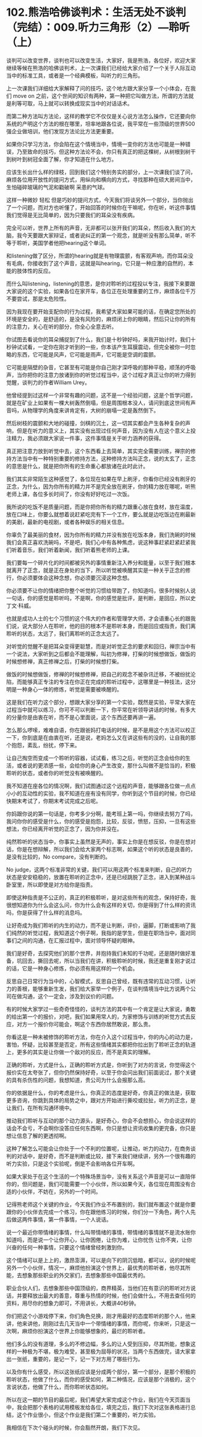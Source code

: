 # 102.熊浩哈佛谈判术：生活无处不谈判（完结）：009.听力三角形（2）—聆听（上）

谈判可以改变世界，谈判也可以改变生活，大家好，我是熊浩，各位好，欢迎大家继续等候在熊浩的哈佛谈判术，上一次课我们已经给大家介绍了一个关于人际互动当中的标准工具，或者是一个经典模板，叫听力的三角形。

上一次课我们详细给大家解释了问的技巧，这个地方跟大家分享一个小体会，在我们 move on 之前，这个世间的知识有两种，第一种把它叫做方法，所谓的方法就是利等可取，马上就可以转换成现实当中的对话话术。

而第二种方法叫方法论，这样的教学它不仅仅是关心说方法怎么操作，它还要向你系统的产明这个方法的根在哪里，坦率地跟各位说，我平常在一些顶级的世界500强企业做培训，他们发现方法论比方法更重要。

如果你只学习方法，你会陷在这个情境当中，情境一变你的方法也可能是一种错误，乃至致命的技巧，但这种方法论不会，你只有真正的把这棵树，从树根到树干到树叶到树冠全面了解，你才知道在什么地方。

应该生长出什么样的绿枝，回到我们这个特别务实的部分，上一次课我们谈了问，麻烦各位用开放性的提问方式，用纵向和横向的方式，寻找那种在硕大房间当中，生怕碰碎玻璃的气泥和戳破啊 采患的气球。

这样一种微妙 轻松 但是巧妙的提问方式，今天我们将谈另外一个部分，当你抛出了一个问题，而对方也听懂了，开始回答的时候你在干嘛呢，你在听，听这件事情我们觉得是无比简单的，因为只要我们的耳朵没有疾病。

完全可以听，世界上所有的声音，无非都可以张开我们的耳朵，然后收入我们的大脑，我今天要跟大家辩证，或者说纠正的第一个观念，就是听没有那么简单，听不等于聆听，美国学者他把hearing这个单词。

和listening做了区分，所谓的hearing就是有物理震颤，有客观声响，而你耳朵没有毛病，你接收到了这个声音，这就是叫hearing，它只是一种应激的自然的，本能的肢体性的反应。

而什么叫listening，listening的意思，是你对聆听的过程投以专注，我接下来要跟大家说的这个实验，如果各位在家开车，各位正在处理重要的工作，麻烦各位千万不要尝试，那是太危险性。

因为我现在要开始支配你的行为过程，我希望大家如果可能的话，在确定您所处的环境是安全的，是舒适的，是没有风险的，麻烦闭上你的眼睛，然后只让你的所有的注意力，关心在听的部分，你全心全意去听。

你试图去看说你的耳朵捕捉到了什么，我们是十秒钟好吗，来我开始计时，我们十秒钟试试看，一定你在刚才听到的一些，你本该产生耳膜震动，但完全被你一时忽略的东西，它可能是风声，它可能是雨声，它可能是空调的震颤。

它可能是隔壁的杂音，它甚至有可能是你自己刚才深呼吸的那种平稳，顺荡的呼吸声，当你把你的注意力放诸到你的听觉过程当中，这个过程才真正让你的听力得到觉醒，谈判力的作者William Urey。

他曾经提到过这样一个非常有趣的问题，这不是一个经验问题，这是个哲学问题，就是在矿业上如果有一棵大树轰然倒塌，但是周围根本没人，请问到底这世间有声音吗，从物理学的角度来讲肯定有，大树的崩塌一定是轰然倒下。

然后树枝的震颤和大地的碰撞，剑棋的沉土，这一切其实都会产生各种复杂的声响，但是在听力的意义上，其实没有出现过任何声音，因为没有人在这个意义上投注精力，我必须跟大家说一件事，这件事情是关于听力涵养的获得。

真正把注意力放到听觉中去，这个东西看上去简单，其实完全需要训练，禅宗的修持方法当中有一种特别重要的修持方法，这种修持方法叫正念，说的太玄了，正念的意思是什么，就是把你所有的生命重心都放诸在此时此计。

我们其实非常陌生这种感觉了，各位现在如果在早上刷牙，你看你已经没有刷牙的正念，为什么，因为你所有的精力并不是完全放在刷牙，你的精力放在哪呢，听熊老师上课，各位多长时间了，你没有好好吃过一次饭。

我所说的吃饭不是质量问题，而是你把你所有的精力跟重心放在食材，放在温度，放在口味上，你要么就想着说赶紧吃完有下一个工作，要么就是边吃饭边在刷最新的美剧，最新的电视剧，或者各种娱乐的相关信息。

你辜负了最美丽的食材，因为你所有的精力并没有放在吃饭本身，我们洗碗的时候我们会真正喜欢洗碗吗，不是吧，我们心中有各种焦虑，说这种事赶紧赶紧赶紧我们听着音乐，我们听着新闻，我们听着熊老师的上课。

我们要每一个碎片化的时间都被另外的事情重新注入养分和能量，以至于我们根本就离开了正念，就是正在身处的当下，所以听觉被唤醒其实是一种关乎正念的修行，你必须要体会这种念想，你必须要沉浸这种念想。

你必须要不让你的情绪把你整个听觉的习惯给带跑了，你知道吗，很多时候别人说一句话，你的感觉是聆听吗，不是啊，你的感觉是批评，是判断，是回应，所以史丁文·科威。

也就是成功人士的七个习惯的这个伟大的作者和管理学大师，才会语重心长的跟我们说，说大部分人在聆听，他的目的根本不是聆听本身，而是回应或指责，我们离聆听的状态，太远了，我们离聆听的正念太远了。

对听觉的觉醒不是把耳朵变得更聪慧，而是对听觉正念的要求和回归，禅宗当中有一个说法，大家听到之后都会不能理解，叫初为修禅，打柴的时候想做饭，做饭的时候想修禅，真正修禅之后，打柴的时候想打柴。

做饭的时候想做饭，修禅的时候想修禅，把自己的观念不被杂讯迁移，不被纷扰沦陷，而能够真正专注的专注在你正在完成的聆听过程中，这哪里是一种技法，这分明是一种身心一体的修炼，听觉是需要被唤醒的。

这是我们在听力这个部分，想跟大家分享的第一个实验，既然是实验，平常大家在过程当中就可以练习，你可不可以判断一下，你平常在听领导讲话的时候，有多大的分量你是由衷在听，而不是心里面说，这个东西还要再讲一遍。

怎么那么啰嗦，难难自语，你在跟爸妈打电话的时候，是不是用这个方法可以校正一下，你到底是在由衷在听，还是说，老妈怎么又在讲这些有的没的，让自我的那个抱怨，紊乱，纷扰，停下来。

让自己掏空而变成一个聆听的容器，试试看，练习之后，听觉的正念会给你的生活，或者说的更浓感一些，会给你的身心产生改变，那什么叫做不是恰当的，积极聆听的状态，或者你的听觉没有被唤醒的。

我不知道在座各位的情况啊，我们试图通过这个远程的声音，能够跟各位做一点点小小的互动性的实验，我不知道在座有没有同学，你听到这个节目的时候，你已经快期末考试了，你期末考试完成之后呢。

你妈跟你说的第一句话是，你考多少分啊，能考班上第一吗，你继续去努力了吗，我问你你的感受是什么，你的感受是抱怨，比较，反驳，愤怒，压抑，一旦有这些想法，你已经离开听觉的正念了，因为你并没在。

纯然聆听的状态当中，你事实上虽然是无声的，事实上你是在想反驳，你是在想对话，你是在想辩解，所以我们会给大家两个标志啊，如果这个听的状态是良善的，是没有比较的，No compare，没有判断的。

No judge，这两个标准非常的关键，我们可以用这两个标准来判断，自己的听力状态是安安稳稳的，放置在聆听的正念中，还是已经跳脱了正念，进入到某种战斗卧室里，所以即使是对方给你是指责。

即使这种指责是不公正的，真正的积极聆听，是对这些所有的观念，保持好奇，我很想知道你为什么会这么问，你为什么会有这样的关切，你是得到了什么样的资讯吗，你是获得了什么样的消息吗。

让好奇成为我们聆听的内生的动力，而不是让判断，评价，逼脚，打断或影响了我们纯然的听觉过程，我知道这个例子啊，我指的是学生，但是在职场当中，面对同事们之间的沟通，在汇报过程中，面对领导怀疑的眼神。

我们是好奇，去探究他们的那个世界，并抱持我们未知的千功呢，还是随时做好准备，坑回去，撕回去呢，所以当我们在讲，积极聆听的时候，我还是重复刚才说过的话，它是一种身心修炼，你必须有用这样的一个机会。

反思自己日常行为当中的，心智模式，反思自己曾经，既有违常的互动习惯，让听力的善根，能够重新生发，我们给大家举一个例子，在谈判情境当中比方说两个公司在做沟通，这个一定会，涉及到议价的问题。

有的时候大家学过一些奇奇怪怪的，谈判方法的其中有一个肯定是让大家说，勇敢的给出第一个的报价，对吧，我们如果用常人的，为家修饰与训练的听觉方式去反应，对方一个报价你可能会，啊这个东西你居然敢说，那么贵。

你看这是一种未被修饰的聆听方法，你在介入这个过程当中，你的内心的动力是，害怕，怀疑，比较甚至是否定，所有这些情绪其实都把你拉出到了聆听正念的轨道上，更多的其实是让你做一个敌对的反应，而不是真实的理解。

正确的聆听，方式是什么，正确的聆听方式是，你听到了对方的言说，你觉得这个报价实在太夸张了，但你仍然保持好奇，以至于你会问出我们前面说过，那个关键的具有杀伤性的问题，我想知道，贵公司为什么会报那么高。

你的依据是什么，你的考虑是什么，你真正的态度是好奇，你真正的做法是，获取更多咨询，你跳到具体的局势之中，跟对方开始进行撕咬或拉扯，听力的正念，是让我们，在所有沟通环境中。

推动我们聆听与互动的那个动力源头，是好奇心，你会不会想担心，你会说这样的话会不会亏，不会啊你没答应任何东西啊，你只是想让资讯收集的更完备，你只是想让信息了解的更透彻啊。

这种了解怎么可能会让你处于一个不利的位置呢，让推动，听力的动力，在商务谈判的对话中，是好奇，而不是判断或比较，接下来我们继续讲，另外一个很有趣的听力实验，只是这个实验呢，倒是不会影响各位开车啊。

如果大家处于在这个生活的一个特殊场景当中，没有关系这个声音是可以一直陪伴你的，但问题是，我们可能需要一个小伙伴，所以如果今天，各位现在周围没有合适的小伙伴，不妨在，另外的一个时间。

记得熊老师这个关键的作业，今天我们作业不布置别的，我们就布置这个就是你要跟你的小伙伴去完成一个练习，你在跟他练习的时候，你们分一下角色，两个人先后做这两件事情，第一件事情，一个人说话。

说一个最近你带情绪的事情，什么叫带情绪的事情，带情绪的事情就不是流水账你知道吗，而是说一个让你开心，让你困倦，让你为难，让你忧伤 让你不爽，让你兴奋的任何一种事情，只要这个情绪曾经刺激到你。

这个情绪可以是上上的，激昂澎湃，可以是向下的阴沉低暗，都可以，说的时候呢另外一个小伙伴，情况一，麻烦他扮演这个世界上，最优秀的聆听者，他尽其所能，去想象那些职业的外交家们，去想象那些中国最优秀的。

职业合伙人们，去想象那些中国顶级的，商界精英，当他们在有意识的聆听对方说话，并要释放出最大的善意，尊重与热情的时候，他们会做什么，不用去查任何的资料，用尽你的想象力即可，不用讲长，大概讲40秒钟。

你们把这个小游戏停下来，你们角色兑换，刚才用最好的态度聆听的那个人，他来讲，他来讲他，刚刚过去几天当中一个带情绪的事情，而你呢，你来听，只是这一次啊，麻烦你扮演这个世界上你能够想象的，最烂的聆听者。

他们多么的没有道理，多么的不修边幅，多么的让人受到压抑，尽其所能，想象这样的一种极为不堪，极为难受，甚至极为屈辱的状况，当两个东西做完，请大家拿出一张纸，重要的，是记一下，记一下对方用了哪些行为。

以及你有什么感受，所以这张纸应该是分成两个部分，第一个部分，是那个积极的聆听状态，他做了什么，而你的感受如何，第二种情况，应该是那个消极的，这个言说状态，他做了什么，而你聆听状态如何。

所以在这一期的节目的最后呢，我们希望大家完成这个作业，我们在今天页面当中，我会把那个表格的试用模板发给各位，填完之后，我们下次对这张表格进行总结，这个作业很小，但这个作业是我们第二个重要的，听力实验。

我相信在下次个碰头的时候，你会豁然开朗，我们下次见。